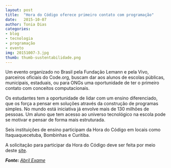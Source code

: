 ```yaml
---
layout: post
title:  "Hora do Código oferece primeiro contato com programação"
date:   2015-10-07
author: Tonia Dias
categories: 
- blog
- tecnologia
- programação
- evento
img: 20151007-3.jpg
thumb: thumb-sustentabilidade.png
---
```


Um evento organizado no Brasil pela Fundação Lemann e pela Vivo, parceiros oficiais do Code.org, buscam dar aos alunos de escolas públicas, municipais, estaduais, ou para ONGs uma oportunidade de ter o primeiro contato com conceitos computacionais. <!--more-->

Os estudantes tem a oportunidade de lidar com um ensino diferenciado, que os força a pensar em soluções através da construção de programas simples. No mundo está iniciativa já envolve mais de 130 milhões de pessoas. Um aluno que tem acesso ao universo tecnológico na escola pode se motivar e pensar de forma mais estruturada.

Seis instituições de ensino participam da Hora do Código em locais como Itaquaquecetuba, Bombinhas e Curitiba.

A solicitação para participar da Hora do Código deve ser feita por meio deste <a href="https://br.code.org/about/resources">site</a>.

<i><b>Fonte: </b><a href="http://exame.abril.com.br/tecnologia/noticias/hora-do-codigo-oferece-primeiro-contato-com-programacao">Abril Exame</a></i>